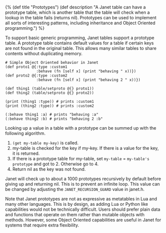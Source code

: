 {%
(def title "Prototypes")
(def description "A Janet table can have a prototype table, which is
 another table that the table will check when a lookup in the table fails
 (returns nil). Prototypes can be used to implement all sorts of interesting
 patterns, including inheritance and Object Oriented programming.")
 %}

To support basic generic programming, Janet tables support a prototype
table. A prototype table contains default values for a table if certain keys
are not found in the original table. This allows many similar tables to share
contents without duplicating memory.

```janet
# Simple Object Oriented behavior in Janet
(def proto1 @{:type :custom1
              :behave (fn [self x] (print "behaving " x))})
(def proto2 @{:type :custom2
              :behave (fn [self x] (print "behaving 2 " x))})

(def thing1 (table/setproto @{} proto1))
(def thing2 (table/setproto @{} proto2))

(print (thing1 :type)) # prints :custom1
(print (thing2 :type)) # prints :custom2

(:behave thing1 :a) # prints "behaving :a"
(:behave thing2 :b) # prints "behaving 2 :b"
```

Looking up a value in a table with a prototype can be summed up with the following algorithm.

1. `(get my-table my-key)` is called.
2. my-table is checked for the key if my-key. If there is a value for the key, it is returned.
3. If there is a prototype table for my-table, set `my-table` = `my-table's prototype` and got to 2. Otherwise go to 4.
4. Return nil as the key was not found.

Janet will check up to about a 1000 prototypes recursively by default before giving up and returning nil. This
is to prevent an infinite loop. This value can be changed by adjusting the `JANET_RECURSION_GUARD` value
in janet.h.

Note that Janet prototypes are not as expressive as metatables in Lua and many other languages.
This is by design, as adding Lua or Python like capabilities would not be technically difficult.
Users should prefer plain data and functions that operate on them rather than mutable objects
with methods. However, some Object Oriented capabilities are useful in Janet for
systems that require extra flexibility.

